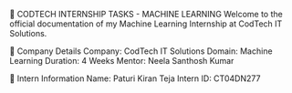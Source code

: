 🚀 CODTECH INTERNSHIP TASKS - MACHINE LEARNING
Welcome to the official documentation of my Machine Learning Internship at CodTech IT Solutions.

🏢 Company Details
Company: CodTech IT Solutions
Domain: Machine Learning
Duration: 4 Weeks
Mentor: Neela Santhosh Kumar

👤 Intern Information
Name: Paturi Kiran Teja
Intern ID: CT04DN277
